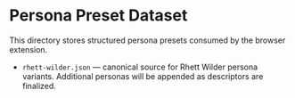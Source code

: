 # Persona Preset Dataset

This directory stores structured persona presets consumed by the browser extension.

* `rhett-wilder.json` — canonical source for Rhett Wilder persona variants. Additional
  personas will be appended as descriptors are finalized.
